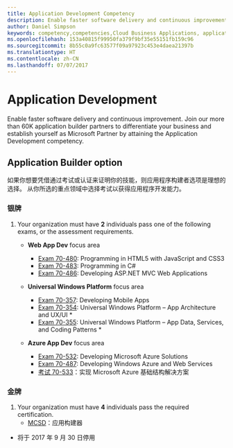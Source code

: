 ```yaml
---
title: Application Development Competency
description: Enable faster software delivery and continuous improvement. Join our more than 60K application builder partners to differentiate your business and establish yourself as Microsoft Partner by attaining the Application Development competency.
author: Daniel Simpson
keywords: competency,competencies,Cloud Business Applications, application development
ms.openlocfilehash: 153a40815f99950fa379f9bf35e55151fb159c96
ms.sourcegitcommit: 8b55c0a9fc63577f09a97923c453e4daea21397b
ms.translationtype: HT
ms.contentlocale: zh-CN
ms.lasthandoff: 07/07/2017
---
```

# <a name="application-development"></a>Application Development 

Enable faster software delivery and continuous improvement. Join our more than 60K application builder partners to differentiate your business and establish yourself as Microsoft Partner by attaining the Application Development competency.

## <a name="application-builder-option"></a>Application Builder option
如果你想要凭借通过考试或认证来证明你的技能，则应用程序构建者选项是理想的选择。  从你所选的重点领域中选择考试以获得应用程序开发能力。


### <a name="silver"></a>银牌
1. Your organization must have **2** individuals pass one of the following exams, or the assessment requirements.

    - **Web App Dev** focus area
        - [Exam 70-480](https://www.microsoft.com/en-us/learning/exam-70-480.aspx): Programming in HTML5 with JavaScript and CSS3  
        - [Exam 70-483](https://www.microsoft.com/en-us/learning/exam-70-483.aspx): Programming in C# 
        - [Exam 70-486](https://www.microsoft.com/en-us/learning/exam-70-486.aspx): Developing ASP.NET MVC Web Applications  

    - **Universal Windows Platform** focus area
        - [Exam 70-357](https://www.microsoft.com/en-us/learning/exam-70-357.aspx): Developing Mobile Apps 
        - [Exam 70-354](https://www.microsoft.com/en-us/learning/exam-70-354.aspx): Universal Windows Platform – App Architecture and UX/UI *  
        - [Exam 70-355](https://www.microsoft.com/en-us/learning/exam-70-355.aspx): Universal Windows Platform – App Data, Services, and Coding Patterns *  

    - **Azure App Dev** focus area
        - [Exam 70-532](https://www.microsoft.com/en-us/learning/exam-70-532.aspx): Developing Microsoft Azure Solutions 
        - [Exam 70-487](https://www.microsoft.com/en-us/learning/exam-70-487.aspx): Developing Windows Azure and Web Services
        - [考试 70-533](https://www.microsoft.com/en-us/learning/exam-70-533.aspx)：实现 Microsoft Azure 基础结构解决方案   


### <a name="gold"></a>金牌
1. Your organization must have **4** individuals pass the required certification.
    - [MCSD](https://www.microsoft.com/en-us/learning/mcsd-app-builder-certification.aspx)：应用构建器 

* 将于 2017 年 9 月 30 日停用
